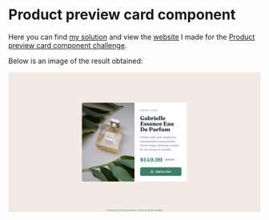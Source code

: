 # Product preview card component

Here you can find [my solution](https://www.frontendmentor.io/solutions/product-preview-card-component-using-only-css-BnlVMDOs5v) and view the [website](https://azrmicael.github.io/frontend-mentor/product-preview-card-component-main/index.html) I made for the [Product preview card component challenge](https://www.frontendmentor.io/challenges/product-preview-card-component-GO7UmttRfa).

Below is an image of the result obtained:

![Design preview for the Product preview card component coding challenge](./design/developed-desktop-design.png)
